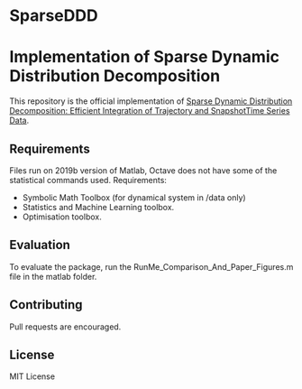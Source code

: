 # SparseDDD

Implementation of Sparse Dynamic Distribution Decomposition
=======

This repository is the official implementation of [Sparse Dynamic Distribution Decomposition: Efficient Integration of Trajectory and SnapshotTime Series Data](https://arxiv.org/abs/2006.05138). 


## Requirements


Files run on 2019b version of Matlab, Octave does not have some of the statistical commands used. 
Requirements:
- Symbolic Math Toolbox (for dynamical system in /data only)
- Statistics and Machine Learning toolbox.
- Optimisation toolbox.


## Evaluation


To evaluate the package, run the RunMe_Comparison_And_Paper_Figures.m file in the matlab folder. 

## Contributing
Pull requests are encouraged. 

## License
MIT License


